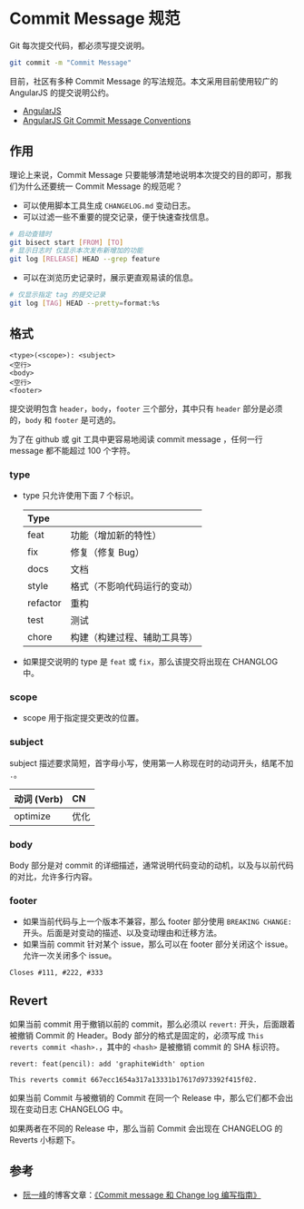 # Commit Message 规范

Git 每次提交代码，都必须写提交说明。

```sh
git commit -m "Commit Message"
```

目前，社区有多种 Commit Message 的写法规范。本文采用目前使用较广的 AngularJS 的提交说明公约。

- [AngularJS](https://github.com/angular/angular.js)
- [AngularJS Git Commit Message Conventions](https://docs.google.com/document/d/1QrDFcIiPjSLDn3EL15IJygNPiHORgU1_OOAqWjiDU5Y)

## 作用

理论上来说，Commit Message 只要能够清楚地说明本次提交的目的即可，那我们为什么还要统一 Commit Message 的规范呢？

- 可以使用脚本工具生成 `CHANGELOG.md` 变动日志。
- 可以过滤一些不重要的提交记录，便于快速查找信息。

```sh
# 启动查错时
git bisect start [FROM] [TO]
# 显示日志时 仅显示本次发布新增加的功能
git log [RELEASE] HEAD --grep feature
```

- 可以在浏览历史记录时，展示更直观易读的信息。

```sh
# 仅显示指定 tag 的提交记录
git log [TAG] HEAD --pretty=format:%s
```

## 格式

```
<type>(<scope>): <subject>
<空行>
<body>
<空行>
<footer>
```

提交说明包含 `header`，`body`，`footer` 三个部分，其中只有 `header` 部分是必须的，`body` 和 `footer` 是可选的。

为了在 github 或 git 工具中更容易地阅读 commit message ，任何一行 message 都不能超过 100 个字符。

### type

- type 只允许使用下面 7 个标识。

  | Type     |                              |
  | :------- | :--------------------------- |
  | feat     | 功能（增加新的特性）         |
  | fix      | 修复（修复 Bug）             |
  | docs     | 文档                         |
  | style    | 格式（不影响代码运行的变动） |
  | refactor | 重构                         |
  | test     | 测试                         |
  | chore    | 构建（构建过程、辅助工具等） |

- 如果提交说明的 type 是 `feat` 或 `fix`，那么该提交将出现在 CHANGLOG 中。

### scope

- scope 用于指定提交更改的位置。

### subject

subject 描述要求简短，首字母小写，使用第一人称现在时的动词开头，结尾不加 `.`。

| 动词 (Verb) | CN   |
| :---------- | :--- |
| optimize    | 优化 |

### body

Body 部分是对 commit 的详细描述，通常说明代码变动的动机，以及与以前代码的对比，允许多行内容。

### footer

- 如果当前代码与上一个版本不兼容，那么 footer 部分使用 `BREAKING CHANGE:` 开头。后面是对变动的描述、以及变动理由和迁移方法。
- 如果当前 commit 针对某个 issue，那么可以在 footer 部分关闭这个 issue。允许一次关闭多个 issue。

```md
Closes #111, #222, #333
```

## Revert

如果当前 commit 用于撤销以前的 commit，那么必须以 `revert:` 开头，后面跟着被撤销 Commit 的 Header。Body 部分的格式是固定的，必须写成 `This reverts commit <hash>.`，其中的 `<hash>` 是被撤销 commit 的 SHA 标识符。

```
revert: feat(pencil): add 'graphiteWidth' option

This reverts commit 667ecc1654a317a13331b17617d973392f415f02.
```

如果当前 Commit 与被撤销的 Commit 在同一个 Release 中，那么它们都不会出现在变动日志 CHANGELOG 中。

如果两者在不同的 Release 中，那么当前 Commit 会出现在 CHANGELOG 的 Reverts 小标题下。

## 参考

- [阮一峰](http://www.ruanyifeng.com/)的博客文章：[《Commit message 和 Change log 编写指南》](http://www.ruanyifeng.com/blog/2016/01/commit_message_change_log.html)
